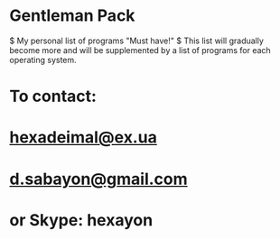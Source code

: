 # Gentleman Pack
$ My personal list of programs "Must have!"
$ This list will gradually become more and will be supplemented by a list of programs for each operating system.

# To contact:
# hexadeimal@ex.ua
# d.sabayon@gmail.com
# or Skype: hexayon
